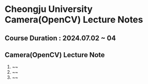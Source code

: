 # Cheongju University Camera(OpenCV) Lecture Notes<br>
##  Course Duration : 2024.07.02 ~ 04<br>
## Camera(OpenCV) Lecture Note
  1. ~~
  2. ~~
  3. ~~
